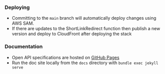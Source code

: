### Deploying
- Committing to the `main` branch will automatically deploy changes using AWS SAM.
- If there are updates to the ShortLinkRedirect function then publish a new version and deploy to CloudFront after deploying the stack

### Documentation
- Open API specifications are hosted on [GitHub Pages](https://terryjharrison.github.io/see-this-api/)
- Run the doc site locally from the `docs` directory with `bundle exec jekyll serve`
